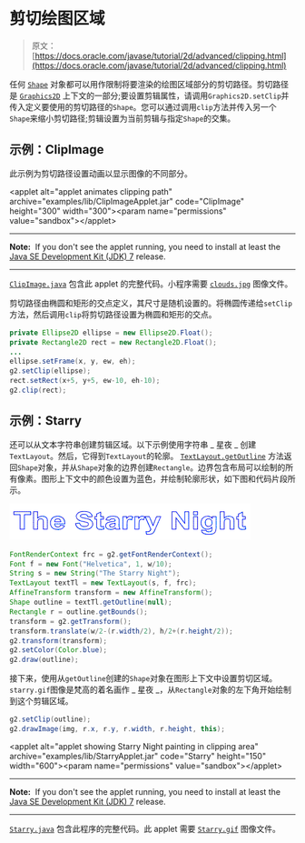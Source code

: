 # 剪切绘图区域

> 原文： [https://docs.oracle.com/javase/tutorial/2d/advanced/clipping.html](https://docs.oracle.com/javase/tutorial/2d/advanced/clipping.html)

任何 [`Shape`](https://docs.oracle.com/javase/8/docs/api/java/awt/Shape.html) 对象都可以用作限制将要渲染的绘图区域部分的剪切路径。剪切路径是 [`Graphics2D`](https://docs.oracle.com/javase/8/docs/api/java/awt/Graphics2D.html) 上下文的一部分;要设置剪辑属性，请调用`Graphics2D.setClip`并传入定义要使用的剪切路径的`Shape`。您可以通过调用`clip`方法并传入另一个`Shape`来缩小剪切路径;剪辑设置为当前剪辑与指定`Shape`的交集。

## 示例：ClipImage

此示例为剪切路径设置动画以显示图像的不同部分。

&lt;applet alt="applet animates clipping path" archive="examples/lib/ClipImageApplet.jar" code="ClipImage" height="300" width="300"&gt;&lt;param name="permissions" value="sandbox"&gt;&lt;/applet&gt;

* * *

**Note:**  If you don't see the applet running, you need to install at least the [Java SE Development Kit (JDK) 7](http://www.oracle.com/technetwork/java/javase/downloads/index.html) release.

* * *

[`ClipImage.java`](examples/ClipImage.java) 包含此 applet 的完整代码。小程序需要 [`clouds.jpg`](examplhttps://docs.oracle.com/javase/tutorial/images/clouds.jpg) 图像文件。

剪切路径由椭圆和矩形的交点定义，其尺寸是随机设置的。将椭圆传递给`setClip`方法，然后调用`clip`将剪切路径设置为椭圆和矩形的交点。

```java
private Ellipse2D ellipse = new Ellipse2D.Float();
private Rectangle2D rect = new Rectangle2D.Float();
...
ellipse.setFrame(x, y, ew, eh);
g2.setClip(ellipse);
rect.setRect(x+5, y+5, ew-10, eh-10);
g2.clip(rect);

```

## 示例：Starry

还可以从文本字符串创建剪辑区域。以下示例使用字符串 _ 星夜 _ 创建`TextLayout`。然后，它得到`TextLayout`的轮廓。 [`TextLayout.getOutline`](https://docs.oracle.com/javase/8/docs/api/java/awt/font/TextLayout.html#getOutline-java.awt.geom.AffineTransform-) 方法返回`Shape`对象，并从`Shape`对象的边界创建`Rectangle`。边界包含布局可以绘制的所有像素。图形上下文中的颜色设置为蓝色，并绘制轮廓形状，如下图和代码片段所示。

![The Starry Night text (outline)](img/858a497e45605021bbb6564d33c175d0.jpg)

```java
FontRenderContext frc = g2.getFontRenderContext();
Font f = new Font("Helvetica", 1, w/10);
String s = new String("The Starry Night");
TextLayout textTl = new TextLayout(s, f, frc);
AffineTransform transform = new AffineTransform();
Shape outline = textTl.getOutline(null);
Rectangle r = outline.getBounds();
transform = g2.getTransform();
transform.translate(w/2-(r.width/2), h/2+(r.height/2));
g2.transform(transform);
g2.setColor(Color.blue);
g2.draw(outline);   

```

接下来，使用从`getOutline`创建的`Shape`对象在图形上下文中设置剪切区域。 `starry.gif`图像是梵高的着名画作 _ 星夜 _，从`Rectangle`对象的左下角开始绘制到这个剪辑区域。

```java
g2.setClip(outline);
g2.drawImage(img, r.x, r.y, r.width, r.height, this);

```

&lt;applet alt="applet showing Starry Night painting in clipping area" archive="examples/lib/StarryApplet.jar" code="Starry" height="150" width="600"&gt;&lt;param name="permissions" value="sandbox"&gt;&lt;/applet&gt;

* * *

**Note:**  If you don't see the applet running, you need to install at least the [Java SE Development Kit (JDK) 7](http://www.oracle.com/technetwork/java/javase/downloads/index.html) release.

* * *

[`Starry.java`](examples/Starry.java) 包含此程序的完整代码。此 applet 需要 [`Starry.gif`](examplhttps://docs.oracle.com/javase/tutorial/images/Starry.gif) 图像文件。